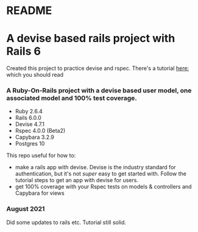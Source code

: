 # README

# A devise based rails project with Rails 6

Created this project to practice devise and rspec.
There's a tutorial [here:](https://johnofsydney.github.io/notes/rails/rails_new_project_with_devise.html) which you should read
### A Ruby-On-Rails project with a devise based user model, one associated model and 100% test coverage.

- Ruby 2.6.4
- Rails 6.0.0
- Devise 4.7.1
- Rspec 4.0.0 (Beta2)
- Capybara 3.2.9
- Postgres 10

This repo useful for how to:
- make a rails app with devise. Devise is the industry standard for authentication, but it's not _super_ easy to get started with. Follow the tutorial steps to get an app with devise for users.
- get 100% coverage with your Rspec tests on models & controllers and Capybara for views

### August 2021
Did some updates to rails etc. Tutorial still solid.